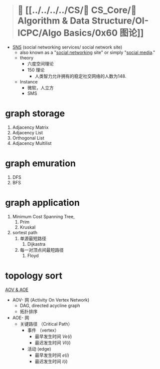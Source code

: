 >#  📜   [[../../../../CS/🔑 CS_Core/🦄 Algorithm & Data Structure/OI-ICPC/Algo Basics/0x60 图论]]

+	[SNS](https://www.investopedia.com/terms/s/social-networking-service-sns.asp) (social networking services/ social network site)
	+	also known as a "[social networking](https://www.investopedia.com/terms/s/social-networking.asp) site" or simply "[social media](https://www.investopedia.com/terms/s/social-media.asp)."
	+  theory
		+  六度空间理论
		+ 150 理论
			+ 人类智力允许拥有的稳定社交网络的人数为148. 
	+  Instance
		+  微软，人立方
		+  SMS


# graph storage
1. Adjacency Matrix
2. Adjacency List
3. Orthogonal List
4. Adjacency Multilist

# graph emuration
1. DFS
2. BFS

# graph application
1. Minimum Cost Spanning Tree, 
	1. Prim
	2. Kruskal
2. sortest path 
	1. 单源最短路径
		1. Dijkastra
	2. 每一对顶点间最短路径
		1. Floyd


# topology sort
[AOV & AOE](https://www.cnblogs.com/Finley/p/5236312.html#:~:text=AOE网%20%28Activity%20On%20Edge%20Network%29是边表示活动的网，AOE网是带权有向无环图%E3%80%82,边代表活动，顶点代表%20所有指向它的边所代表的活动%20均已完成%20这一事件%E3%80%82%20由于整个工程只有一个起点和一个终点，网中只有一个入度为0的点（源点）和一个出度为0的点（汇点）%E3%80%82)

+ AOV- 网 (Activity On Vertex Network)
	+ DAG, directed acycline graph
	+ 拓扑排序
+ AOE- 网
	+ 关键路径 （Critical Path）
		+ 事件 （vertex）
			+ 最早发生时间 $Ve(i)$
			+ 最迟发生时间 $Vl(i)$
		+ 活动 (edge)
			+ 最早发生时间 $e(i)$
			+ 最迟发生时间 $l(i)$